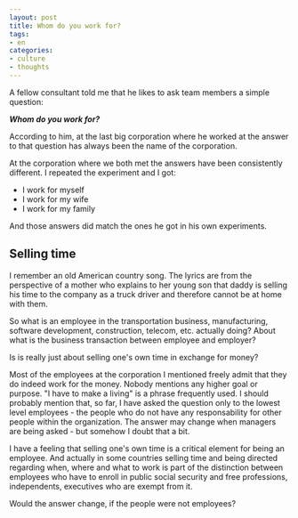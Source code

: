 ```yaml
---
layout: post
title: Whom do you work for?
tags:
- en
categories:
- culture
- thoughts
---
```

A fellow consultant told me that he likes to ask team members a simple question:

***Whom do you work for?***

According to him, at the last big corporation where he worked at the answer to that question has always been the name of the corporation. 

At the corporation where we both met the answers have been consistently different. I repeated the experiment and I got:

* I work for myself
* I work for my wife
* I work for my family

And those answers did match the ones he got in his own experiments.

## Selling time
I remember an old American country song. The lyrics are from the perspective of a mother who explains to her young son that daddy is selling his time to the company as a truck driver and therefore cannot be at home with them.

So what is an employee in the transportation business, manufacturing, software development, construction, telecom, etc. actually doing? About what is the business transaction between employee and employer?

Is is really just about selling one's own time in exchange for money?

Most of the employees at the corporation I mentioned freely admit that they do indeed work for the money. Nobody mentions any higher goal or purpose. "I have to make a living" is a phrase frequently used. I should probably mention that, so far, I have asked the question only to the lowest level employees - the people who do not have any responsability for other people within the organization. The answer may change when managers are being asked - but somehow I doubt that a bit.

I have a feeling that selling one's own time is a critical element for being an employee. And actually in some countries selling time and being directed regarding when, where and what to work is part of the distinction between employees who have to enroll in public social security and free professions, independents, executives who are exempt from it.

Would the answer change, if the people were not employees?
